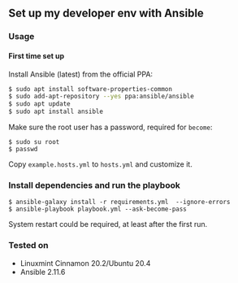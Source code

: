 ## Set up my developer env with Ansible

### Usage

#### First time set up

Install Ansible (latest) from the official PPA:

```sh
$ sudo apt install software-properties-common
$ sudo add-apt-repository --yes ppa:ansible/ansible
$ sudo apt update
$ sudo apt install ansible
```

Make sure the root user has a password, required for `become`:

```
$ sudo su root
$ passwd
```

Copy `example.hosts.yml` to `hosts.yml` and customize it.

### Install dependencies and run the playbook

```
$ ansible-galaxy install -r requirements.yml  --ignore-errors
$ ansible-playbook playbook.yml --ask-become-pass
```

System restart could be required, at least after the first run.

### Tested on

* Linuxmint Cinnamon 20.2/Ubuntu 20.4
* Ansible 2.11.6
